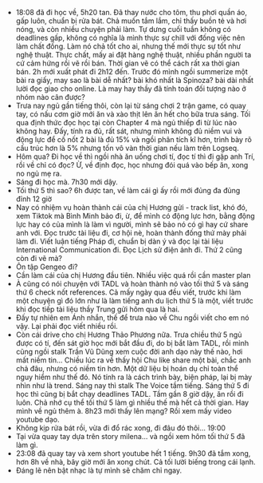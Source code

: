 - 18:08 đã đi học về, 5h20 tan. Đã thay nước cho tôm, thu phơi quần áo, gấp luôn, chuẩn bị rửa bát. Chả muốn tắm lắm, chỉ thấy buồn tẻ và hơi nóng, và còn nhiều chuyện phải làm. Tự dưng cuối tuần không có deadlines gấp, không có nghĩa là mình thực sự chill với đống việc nên làm chất đống. Làm nó chả tốt cho ai, nhưng thế mới thực sự tốt như nghệ thuật. Thực chất, mấy ai đặt hàng nghệ thuật, nhiều phần người ta cứ cảm hứng rồi vẽ rồi bán. Thời gian vẽ có thể cách rất xa thời gian bán. 2h mới xuất phát đi 2h12 đến. Trước đó mình ngồi summerize một bài ra giấy, may sao là bài dễ nhất? bài khó nhất là Spinoza? bài dài nhất lười đọc giao cho online. Là may hay thầy đã tính toán đối tượng nào ở nhóm nào cân được?
- Trưa nay ngủ gần tiếng thôi, còn lại từ sáng chơi 2 trận game, có quay tay, có nấu cơm giờ mới ăn và xào thịt lên ăn hết cho bữa trưa sáng. Tối qua định thức đọc học tại còn Chapter 4 mà ngủ thiếp đi từ lúc nào không hay. Đấy, tính ra đủ, rất sát, nhưng mình không đủ niềm vui và động lực để cố nốt 2 bài là đủ 15% và ngồi phân tích kĩ hơn, trình bày rõ cấu trúc hơn là 5% nhưng tốn vô vàn thời gian nếu làm trên Logseq.
- Hôm qua? Đi học về thì ngồi nhà ăn uống chơi tí, đọc tí thì đi gặp anh Trí, rồi về chỉ có đọc? Ừ, về định đọc, học nhưng đói quá vào bếp ăn, xong no ngủ mẹ ra.
- Sáng đi học mà. 7h30 mới dậy.
- Tối thứ 5 thì sao? 6h được tan, về làm cái gì ấy rồi mới đủng đa đủng đỉnh 12 giờ
- Nay có nhiệm vụ hoàn thành cái của chị Hương gửi - track list, khó đó, xem Tiktok mà Bình Minh bảo đi, ừ, để mình có động lực hơn, bằng động lực hay có của mình là làm vì người, mình sẽ bảo nó có gì hay cứ share anh với. Đọc trước tài liệu đi, cơ hội nè, hoàn thành đống thứ mày phải làm đi. Viết luận tiếng Pháp đi, chuẩn bị dàn ý và đọc lại tài liệu International Communication đi. Đọc Lịch sử điện ảnh đi. Thứ 2 cũng còn đi vẽ mà?
- Ôn tập Gengeo đi?
- Cần làm cái của chị Hương đầu tiên. Nhiều việc quá rồi cần master plan
- À cũng có nói chuyện với TADL và hoàn thành nó vào tối thứ 5 và sáng thứ 6 check nốt references. Cả mấy ngày qua đều viết, trước khi làm một chuyện gì đó lớn như là làm tiếng anh du lịch thứ 5 là một, viết trước khi đọc tiếp tài liệu thầy Trung gửi hôm qua là hai.
- Đấy tự nhiên em Ánh nhắn, thế để trưa nào về Chu ngồi viết cho em nó vậy. Lại phải đọc viết nhiều rồi.
- Còn cái drive cho chị Hương Thảo Phương nữa. Trưa chiều thứ 5 ngủ được có tí, đến sát giờ học mới bắt đầu đi, do bị bắt làm TADL, rồi mình cũng ngồi stalk Trần Vũ Dũng xem cuộc đời anh dạo này thế nào, hơi mất niềm tin... Chiều lúc ra về thấy hội Chu like share một bài, chắc anh chả đâu, nhưng có niềm tin hơn. Một dữ liệu bị hoán dụ chỉ toàn thể nguy hiểm như thế đó. Nó tính ra là cách trình bày, biện pháp, lại bị mày nhìn như là trend. Sáng nay thì stalk The Voice tầm tiếng. Sáng thứ 5 đi học thì cũng bị bắt chạy deadlines TADL. Tầm gần 8 giờ dậy, ăn rồi đi luôn. Chả nhớ cụ thể tối thứ 5 làm gì nhiều thế mà hết cả thời gian. Hay mình về ngủ thêm à. 8h23 mới thấy lên mạng? Rồi xem mấy video youtube dạo.
- Không kịp rửa bát rồi, vừa đi đổ rác xong, đi đâu đó thôi... 19:00
- Tại vừa quay tay dựa trên story milena... và ngồi xem hôm tối thứ 5 đã làm gì.
- 23:08 đã quay tay và xem short youtube hết 1 tiếng. 9h30 đã tắm xong, hơn 8h về nhà, bây giờ mới ăn xong chút. Cả tối lười biếng trong cái lạnh.
- Đáng lẽ nên bật nhạc là tự mình sẽ chăm chỉ ngay.
